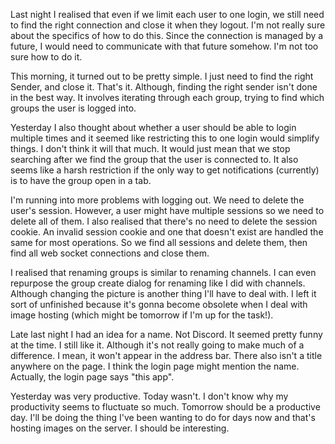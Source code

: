 Last night I realised that even if we limit each user to one login, we still
need to find the right connection and close it when they logout. I'm not really
sure about the specifics of how to do this. Since the connection is managed by a
future, I would need to communicate with that future somehow. I'm not too sure
how to do it.

This morning, it turned out to be pretty simple. I just need to find the right
Sender, and close it. That's it. Although, finding the right sender isn't done
in the best way. It involves iterating through each group, trying to find which
groups the user is logged into.

Yesterday I also thought about whether a user should be able to login multiple
times and it seemed like restricting this to one login would simplify things.
I don't think it will that much. It would just mean that we stop searching after
we find the group that the user is connected to. It also seems like a harsh
restriction if the only way to get notifications (currently) is to have the
group open in a tab.

I'm running into more problems with logging out. We need to delete the user's
session. However, a user might have multiple sessions so we need to delete all
of them. I also realised that there's no need to delete the session cookie. An
invalid session cookie and one that doesn't exist are handled the same for most
operations. So we find all sessions and delete them, then find all web socket
connections and close them.

I realised that renaming groups is similar to renaming channels. I can even
repurpose the group create dialog for renaming like I did with channels.
Although changing the picture is another thing I'll have to deal with. I left it
sort of unfinished because it's gonna become obsolete when I deal with image
hosting (which might be tomorrow if I'm up for the task!).

Late last night I had an idea for a name. Not Discord. It seemed pretty funny at
the time. I still like it. Although it's not really going to make much of a
difference. I mean, it won't appear in the address bar. There also isn't a title
anywhere on the page. I think the login page might mention the name. Actually,
the login page says "this app".

Yesterday was very productive. Today wasn't. I don't know why my productivity
seems to fluctuate so much. Tomorrow should be a productive day. I'll be doing
the thing I've been wanting to do for days now and that's hosting images on the
server. I should be interesting.
